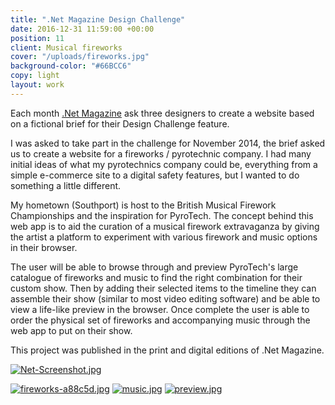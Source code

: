 ```yaml
---
title: ".Net Magazine Design Challenge"
date: 2016-12-31 11:59:00 +00:00
position: 11
client: Musical fireworks
cover: "/uploads/fireworks.jpg"
background-color: "#66BCC6"
copy: light
layout: work
---
```


Each month [.Net Magazine](http://www.creativebloq.com/net-magazine) ask three designers to create a website based on a fictional brief for their Design Challenge feature.

I was asked to take part in the challenge for November 2014, the brief asked us to create a website for a fireworks / pyrotechnic company. I had many initial ideas of what my pyrotechnics company could be, everything from a simple e-commerce site to a digital safety features, but I wanted to do something a little different.

My hometown (Southport) is host to the British Musical Firework Championships and the inspiration for PyroTech. The concept behind this web app is to aid the curation of a musical firework extravaganza by giving the artist a platform to experiment with various firework and music options in their browser.

The user will be able to browse through and preview PyroTech's large catalogue of fireworks and music to find the right combination for their custom show. Then by adding their selected items to the timeline they can assemble their show (similar to most video editing software) and be able to view a life-like preview in the browser. Once complete the user is able to order the physical set of fireworks and accompanying music through the web app to put on their show.

This project was published in the print and digital editions of .Net Magazine.

[![Net-Screenshot.jpg](/uploads/Net-Screenshot.jpg)](/uploads/Net-Screenshot.jpg)

[![fireworks-a88c5d.jpg](/uploads/fireworks-a88c5d.jpg)](/uploads/fireworks-a88c5d.jpg)
[![music.jpg](/uploads/music.jpg)](/uploads/music.jpg)
[![preview.jpg](/uploads/preview.jpg)](/uploads/preview.jpg)